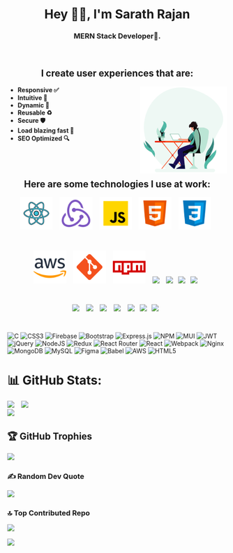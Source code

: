 <h1 align="center"> Hey 👋🏽, I'm Sarath Rajan </h1>
<h3 align="center">
    MERN Stack Developer🚀.   
</h3>
<br/>
<h2 align="center">
    I create user experiences that are:
</h2>




<img align="right" alt="Person coding gif" src="https://github.com/chandan-reddy-k/chandan-reddy-k/blob/master/assets/coding.gif" width="200" />

- **Responsive ✅**
- **Intuitive 🤩**
- **Dynamic 🧬**
- **Reusable ♻️**
- **Secure 🛡️**
- **Load blazing fast 🚀**
- **SEO Optimized 🔍**

<br/>
<br/>



<h2 align="center">
  Here are some technologies I use at work:
</h2>




<p align="center">
<code><img height="75" src="https://github.com/chandan-reddy-k/chandan-reddy-k/blob/master/assets/react.png"></code> &nbsp;&nbsp;
<code><img height="75" src="https://github.com/chandan-reddy-k/chandan-reddy-k/blob/master/assets/redux.png"></code> &nbsp;&nbsp;
<code><img height="75" src="https://github.com/chandan-reddy-k/chandan-reddy-k/blob/master/assets/js.png"></code> &nbsp;&nbsp;
<code><img height="75" src="https://github.com/chandan-reddy-k/chandan-reddy-k/blob/master/assets/html.png"></code> &nbsp;&nbsp;
<code><img height="75" src="https://github.com/chandan-reddy-k/chandan-reddy-k/blob/master/assets/css.png"></code>&nbsp;&nbsp;
</p>
<br/>


<p align="center">
<code><img height="75" src="https://github.com/chandan-reddy-k/chandan-reddy-k/blob/master/assets/aws.png"></code> &nbsp;&nbsp;
<code><img height="75" src="https://github.com/chandan-reddy-k/chandan-reddy-k/blob/master/assets/git.png"></code> &nbsp;&nbsp;
<code><img height="75" src="https://github.com/chandan-reddy-k/chandan-reddy-k/blob/master/assets/npm.png"></code> &nbsp;&nbsp;
<code><img height="60" src="https://res.cloudinary.com/dk4darniv/image/upload/v1694341084/tech%20stack%20logos/file-type-typescript-icon-original_1_unb7cg.svg"></code> &nbsp;&nbsp;
    <code><img height="75"  src="https://res.cloudinary.com/dk4darniv/image/upload/v1694332635/tech%20stack%20logos/node-js-javascript-web-server-scalable-vector-graphics-chrome-v8-vue-js-5b619bdaf2840e99d57f52cd30a7970b_v6sb5f.png"></code>&nbsp;&nbsp;
<code><img height="60" src="https://res.cloudinary.com/dk4darniv/image/upload/v1694348398/tech%20stack%20logos/bootstrap-icon-original_y5uwqu.svg"></code>&nbsp;&nbsp;
<code><img height="75" src="https://res.cloudinary.com/dk4darniv/image/upload/v1694348689/tech%20stack%20logos/express-icon-original_twa8qr.svg"></code>&nbsp;&nbsp;
</p>
<br/>

<p align="center">
<code><img height="75" src="https://res.cloudinary.com/dk4darniv/image/upload/v1694332634/tech%20stack%20logos/5bb91849c5acf-eac57903ed7aa3ad7867866475facf7c_kj2qft.png"></code> &nbsp;&nbsp;
<code><img height="75" src="https://res.cloudinary.com/dk4darniv/image/upload/v1694332635/tech%20stack%20logos/java-platform-enterprise-edition-java-platform-standard-edition-javaserver-pages-java-development-kit-others-82f3102642ddd063adca1c88786e7494_zriicz.png"></code> &nbsp;&nbsp;
<code><img height="75" src="https://res.cloudinary.com/dk4darniv/image/upload/v1694332635/tech%20stack%20logos/mongodb-logo-database-nosql-sql-logo-a9212af03e30e3a90d55b270db441373_vkriov.png"></code> &nbsp;&nbsp;
<code><img height="75" src="https://res.cloudinary.com/dk4darniv/image/upload/v1694348399/tech%20stack%20logos/babel-icon-original_ttn9y1.svg"></code> &nbsp;&nbsp;
    <code><img height="70" src="https://res.cloudinary.com/dk4darniv/image/upload/v1694348399/tech%20stack%20logos/file-type-vscode-icon-original_ncgw7f.svg"></code>&nbsp;&nbsp;
<code><img height="80" src="https://res.cloudinary.com/dk4darniv/image/upload/v1694332636/tech%20stack%20logos/mysql-database-web-development-computer-software-dolphin-3f2ef1a6723e0e7faa8ac845294f02a3_qol01v.png"></code>&nbsp;&nbsp;
<code><img height="75" src="https://res.cloudinary.com/dk4darniv/image/upload/v1694332635/tech%20stack%20logos/webpack-gulp-js-npm-grunt-github-github-62d7bbe0bd88b35c0573b5298e8cd081_fpmjjh.png"></code>&nbsp;&nbsp;

</p>
<br/>

![C](https://img.shields.io/badge/c-%2300599C.svg?style=for-the-badge&logo=c&logoColor=white) ![CSS3](https://img.shields.io/badge/css3-%231572B6.svg?style=for-the-badge&logo=css3&logoColor=white) ![Firebase](https://img.shields.io/badge/firebase-%23039BE5.svg?style=for-the-badge&logo=firebase) ![Bootstrap](https://img.shields.io/badge/bootstrap-%23563D7C.svg?style=for-the-badge&logo=bootstrap&logoColor=white) ![Express.js](https://img.shields.io/badge/express.js-%23404d59.svg?style=for-the-badge&logo=express&logoColor=%2361DAFB) ![NPM](https://img.shields.io/badge/NPM-%23000000.svg?style=for-the-badge&logo=npm&logoColor=white) ![MUI](https://img.shields.io/badge/MUI-%230081CB.svg?style=for-the-badge&logo=material-ui&logoColor=white) ![JWT](https://img.shields.io/badge/JWT-black?style=for-the-badge&logo=JSON%20web%20tokens) ![jQuery](https://img.shields.io/badge/jquery-%230769AD.svg?style=for-the-badge&logo=jquery&logoColor=white) ![NodeJS](https://img.shields.io/badge/node.js-6DA55F?style=for-the-badge&logo=node.js&logoColor=white) ![Redux](https://img.shields.io/badge/redux-%23593d88.svg?style=for-the-badge&logo=redux&logoColor=white) ![React Router](https://img.shields.io/badge/React_Router-CA4245?style=for-the-badge&logo=react-router&logoColor=white) ![React](https://img.shields.io/badge/react-%2320232a.svg?style=for-the-badge&logo=react&logoColor=%2361DAFB) ![Webpack](https://img.shields.io/badge/webpack-%238DD6F9.svg?style=for-the-badge&logo=webpack&logoColor=black) ![Nginx](https://img.shields.io/badge/nginx-%23009639.svg?style=for-the-badge&logo=nginx&logoColor=white) ![MongoDB](https://img.shields.io/badge/MongoDB-%234ea94b.svg?style=for-the-badge&logo=mongodb&logoColor=white) ![MySQL](https://img.shields.io/badge/mysql-%2300f.svg?style=for-the-badge&logo=mysql&logoColor=white) 	![Figma](https://img.shields.io/badge/figma-%23F24E1E.svg?style=for-the-badge&logo=figma&logoColor=white) ![Babel](https://img.shields.io/badge/Babel-F9DC3e?style=for-the-badge&logo=babel&logoColor=black) ![AWS](https://img.shields.io/badge/AWS-%23FF9900.svg?style=for-the-badge&logo=amazon-aws&logoColor=white) ![HTML5](https://img.shields.io/badge/html5-%23E34F26.svg?style=for-the-badge&logo=html5&logoColor=white)



# 📊 GitHub Stats:
![](https://github-readme-stats.vercel.app/api?username=sarathrajan922&theme=highcontrast&hide_border=false&include_all_commits=false&count_private=false)&nbsp;&nbsp;&nbsp;
![](https://github-readme-streak-stats.herokuapp.com/?user=sarathrajan922&theme=highcontrast&hide_border=false)<br/>
![](https://github-readme-stats.vercel.app/api/top-langs/?username=sarathrajan922&theme=highcontrast&hide_border=false&include_all_commits=false&count_private=false&layout=compact)

## 🏆 GitHub Trophies
![](https://github-profile-trophy.vercel.app/?username=sarathrajan922&theme=darkhub&no-frame=false&no-bg=true&margin-w=4)

### ✍️ Random Dev Quote
![](https://quotes-github-readme.vercel.app/api?type=horizontal&theme=radical)


### 🔝 Top Contributed Repo
![](https://github-contributor-stats.vercel.app/api?username=sarathrajan922&limit=5&theme=dark&combine_all_yearly_contributions=true)


[![](https://visitcount.itsvg.in/api?id=sarathrajan922&icon=8&color=0)](https://visitcount.itsvg.in)

<!-- Proudly created with GPRM ( https://gprm.itsvg.in ) -->



